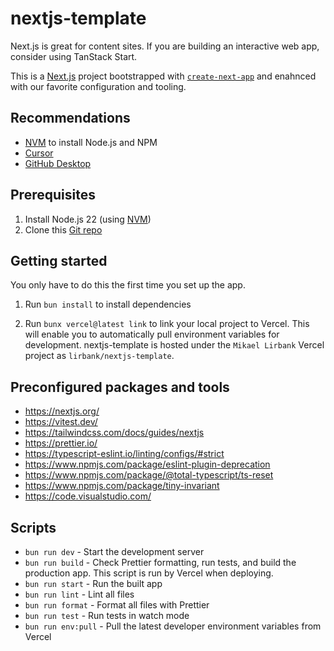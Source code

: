 # nextjs-template

Next.js is great for content sites. If you are building an interactive web app, consider using TanStack Start.

This is a [Next.js](https://nextjs.org) project bootstrapped with [`create-next-app`](https://nextjs.org/docs/app/api-reference/cli/create-next-app) and enahnced with our favorite configuration and tooling.

## Recommendations

- [NVM](https://github.com/nvm-sh/nvm/blob/master/README.md) to install Node.js and NPM
- [Cursor](https://www.cursor.com/)
- [GitHub Desktop](https://desktop.github.com/)

## Prerequisites

1. Install Node.js 22 (using [NVM](https://github.com/nvm-sh/nvm/blob/master/README.md))
1. Clone this [Git repo](https://github.com/starmode-base/nextjs-template)

## Getting started

You only have to do this the first time you set up the app.

1. Run `bun install` to install dependencies

1. Run `bunx vercel@latest link` to link your local project to Vercel. This will enable you to automatically pull environment variables for development. nextjs-template is hosted under the `Mikael Lirbank` Vercel project as `lirbank/nextjs-template`.

## Preconfigured packages and tools

- https://nextjs.org/
- https://vitest.dev/
- https://tailwindcss.com/docs/guides/nextjs
- https://prettier.io/
- https://typescript-eslint.io/linting/configs/#strict
- https://www.npmjs.com/package/eslint-plugin-deprecation
- https://www.npmjs.com/package/@total-typescript/ts-reset
- https://www.npmjs.com/package/tiny-invariant
- https://code.visualstudio.com/

## Scripts

- `bun run dev` - Start the development server
- `bun run build` - Check Prettier formatting, run tests, and build the production app. This script is run by Vercel when deploying.
- `bun run start` - Run the built app
- `bun run lint` - Lint all files
- `bun run format` - Format all files with Prettier
- `bun run test` - Run tests in watch mode
- `bun run env:pull` - Pull the latest developer environment variables from Vercel
